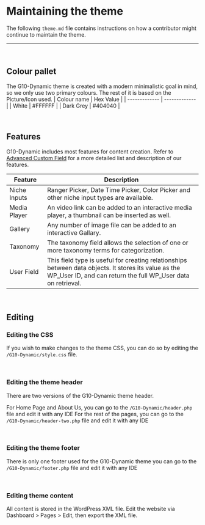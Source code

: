 # Maintaining the theme
The following `theme.md` file contains instructions on how a contributor might continue to maintain the theme.


___
<br>

## Colour pallet
The G10-Dynamic theme is created with a modern minimalistic goal in mind, so we only use two primary colours. The rest of it is based on the Picture/Icon used. 
| Colour name  | Hex Value |
| ------------- | ------------- |
| White  | #FFFFFF |
| Dark Grey  | #404040 |

<br>


## Features
G10-Dynamic includes most features for content creation. Refer to [Advanced Custom Field](https://www.advancedcustomfields.com/resources/) for a more detailed list and description of our features. 

Feature | Description 
--------|-------------
Niche Inputs |  Ranger Picker, Date Time Picker, Color Picker and other niche input types are available.
Media Player | An video link can be added to an interactive media player, a thumbnail can be inserted as well.
Gallery | Any number of image file can be added to an interactive Gallary. 
Taxonomy | The taxonomy field allows the selection of one or more taxonomy terms for categorization.
User Field | This field type is useful for creating relationships between data objects. It stores its value as the WP_User ID, and can return the full WP_User data on retrieval.

<br>

## Editing

### Editing the CSS
If you wish to make changes to the theme CSS, you can do so by editing the `/G10-Dynamic/style.css` file.

<br>

### Editing the theme header
There are two versions of the G10-Dynamic theme header.

For Home Page and About Us, you can go to the `/G10-Dynamic/header.php` file and edit it with any IDE
For the rest of the pages, you can go to the `/G10-Dynamic/header-two.php` file and edit it with any IDE

<br>

### Editing the theme footer
There is only one footer used for the G10-Dynamic theme
you can go to the `/G10-Dynamic/footer.php` file and edit it with any IDE

<br>

### Editing theme content
All content is stored in the WordPress XML file. Edit the website via Dashboard > Pages > Edit, then export the XML file. 
<br>
